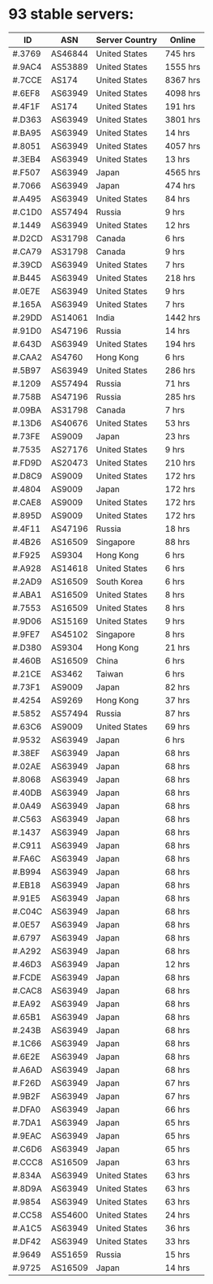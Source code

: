 # 93 stable servers:

| ID | ASN | Server Country | Online |
| ------ | ------ | ------ | ------ |
| #.3769 | AS46844 | United States | 745 hrs |
| #.9AC4 | AS53889 | United States | 1555 hrs |
| #.7CCE | AS174 | United States | 8367 hrs |
| #.6EF8 | AS63949 | United States | 4098 hrs |
| #.4F1F | AS174 | United States | 191 hrs |
| #.D363 | AS63949 | United States | 3801 hrs |
| #.BA95 | AS63949 | United States | 14 hrs |
| #.8051 | AS63949 | United States | 4057 hrs |
| #.3EB4 | AS63949 | United States | 13 hrs |
| #.F507 | AS63949 | Japan | 4565 hrs |
| #.7066 | AS63949 | Japan | 474 hrs |
| #.A495 | AS63949 | United States | 84 hrs |
| #.C1D0 | AS57494 | Russia | 9 hrs |
| #.1449 | AS63949 | United States | 12 hrs |
| #.D2CD | AS31798 | Canada | 6 hrs |
| #.CA79 | AS31798 | Canada | 9 hrs |
| #.39CD | AS63949 | United States | 7 hrs |
| #.B445 | AS63949 | United States | 218 hrs |
| #.0E7E | AS63949 | United States | 9 hrs |
| #.165A | AS63949 | United States | 7 hrs |
| #.29DD | AS14061 | India | 1442 hrs |
| #.91D0 | AS47196 | Russia | 14 hrs |
| #.643D | AS63949 | United States | 194 hrs |
| #.CAA2 | AS4760 | Hong Kong | 6 hrs |
| #.5B97 | AS63949 | United States | 286 hrs |
| #.1209 | AS57494 | Russia | 71 hrs |
| #.758B | AS47196 | Russia | 285 hrs |
| #.09BA | AS31798 | Canada | 7 hrs |
| #.13D6 | AS40676 | United States | 53 hrs |
| #.73FE | AS9009 | Japan | 23 hrs |
| #.7535 | AS27176 | United States | 9 hrs |
| #.FD9D | AS20473 | United States | 210 hrs |
| #.D8C9 | AS9009 | United States | 172 hrs |
| #.4804 | AS9009 | Japan | 172 hrs |
| #.CAE8 | AS9009 | United States | 172 hrs |
| #.895D | AS9009 | United States | 172 hrs |
| #.4F11 | AS47196 | Russia | 18 hrs |
| #.4B26 | AS16509 | Singapore | 88 hrs |
| #.F925 | AS9304 | Hong Kong | 6 hrs |
| #.A928 | AS14618 | United States | 6 hrs |
| #.2AD9 | AS16509 | South Korea | 6 hrs |
| #.ABA1 | AS16509 | United States | 8 hrs |
| #.7553 | AS16509 | United States | 8 hrs |
| #.9D06 | AS15169 | United States | 9 hrs |
| #.9FE7 | AS45102 | Singapore | 8 hrs |
| #.D380 | AS9304 | Hong Kong | 21 hrs |
| #.460B | AS16509 | China | 6 hrs |
| #.21CE | AS3462 | Taiwan | 6 hrs |
| #.73F1 | AS9009 | Japan | 82 hrs |
| #.4254 | AS9269 | Hong Kong | 37 hrs |
| #.5852 | AS57494 | Russia | 87 hrs |
| #.63C6 | AS9009 | United States | 69 hrs |
| #.9532 | AS63949 | Japan | 6 hrs |
| #.38EF | AS63949 | Japan | 68 hrs |
| #.02AE | AS63949 | Japan | 68 hrs |
| #.8068 | AS63949 | Japan | 68 hrs |
| #.40DB | AS63949 | Japan | 68 hrs |
| #.0A49 | AS63949 | Japan | 68 hrs |
| #.C563 | AS63949 | Japan | 68 hrs |
| #.1437 | AS63949 | Japan | 68 hrs |
| #.C911 | AS63949 | Japan | 68 hrs |
| #.FA6C | AS63949 | Japan | 68 hrs |
| #.B994 | AS63949 | Japan | 68 hrs |
| #.EB18 | AS63949 | Japan | 68 hrs |
| #.91E5 | AS63949 | Japan | 68 hrs |
| #.C04C | AS63949 | Japan | 68 hrs |
| #.0E57 | AS63949 | Japan | 68 hrs |
| #.6797 | AS63949 | Japan | 68 hrs |
| #.A292 | AS63949 | Japan | 68 hrs |
| #.46D3 | AS63949 | Japan | 12 hrs |
| #.FCDE | AS63949 | Japan | 68 hrs |
| #.CAC8 | AS63949 | Japan | 68 hrs |
| #.EA92 | AS63949 | Japan | 68 hrs |
| #.65B1 | AS63949 | Japan | 68 hrs |
| #.243B | AS63949 | Japan | 68 hrs |
| #.1C66 | AS63949 | Japan | 68 hrs |
| #.6E2E | AS63949 | Japan | 68 hrs |
| #.A6AD | AS63949 | Japan | 68 hrs |
| #.F26D | AS63949 | Japan | 67 hrs |
| #.9B2F | AS63949 | Japan | 67 hrs |
| #.DFA0 | AS63949 | Japan | 66 hrs |
| #.7DA1 | AS63949 | Japan | 65 hrs |
| #.9EAC | AS63949 | Japan | 65 hrs |
| #.C6D6 | AS63949 | Japan | 65 hrs |
| #.CCC8 | AS16509 | Japan | 63 hrs |
| #.834A | AS63949 | United States | 63 hrs |
| #.8D9A | AS63949 | United States | 63 hrs |
| #.9854 | AS63949 | United States | 63 hrs |
| #.CC58 | AS54600 | United States | 24 hrs |
| #.A1C5 | AS63949 | United States | 36 hrs |
| #.DF42 | AS63949 | United States | 33 hrs |
| #.9649 | AS51659 | Russia | 15 hrs |
| #.9725 | AS16509 | Japan | 14 hrs |

